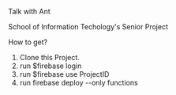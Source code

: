 Talk with Ant

School of Information Techology's Senior Project

How to get?
1. Clone this Project.
2. run $firebase login
3. run $firebase use ProjectID
4. run firebase deploy --only functions
